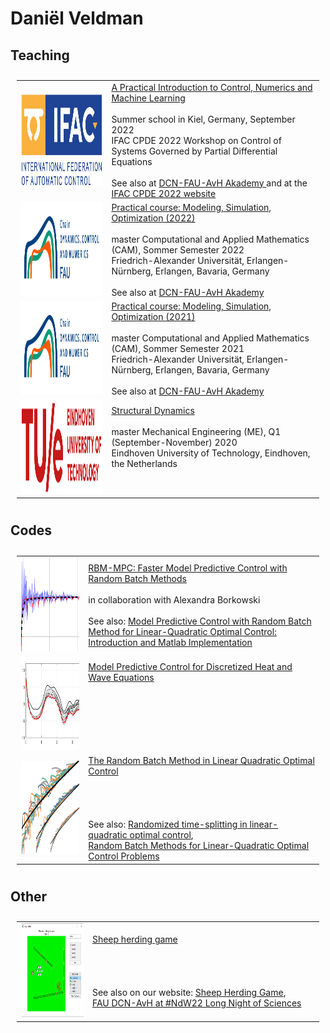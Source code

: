 # Daniël Veldman

## Teaching
<table style="padding:10px">
  <tr>
    <td width=400px align="center"> <a href="https://github.com/danielveldman/CPDE2022_Summer_School"> <img src="https://github.com/danielveldman/.github/blob/main/profile/IFAC_logo.jpg" height = 150px ></a></td>
    <td width = 800px> 
    <a href="https://github.com/danielveldman/CPDE2022_Summer_School"> A Practical Introduction to Control, Numerics and Machine Learning </a> <br> <br> 
    Summer school in Kiel, Germany, September 2022 <br>
    IFAC CPDE 2022 Workshop on Control of Systems Governed by Partial Differential Equations <br> <br>
    See also at <a href="https://dcn.nat.fau.eu/course-a-practical-introduction-to-control-numerics-and-machine-learning-ifac-cpde-2022/"> DCN-FAU-AvH Akademy </a> and at the <a href="https://cpde2022.org/summer-school/"> IFAC CPDE 2022 website </a>
    </td>
  </tr>
  <tr>
    <td width=400px align="center"> <a href="https://github.com/danielveldman/practical_course_SS2022"> <img src="https://github.com/danielveldman/.github/blob/main/profile/DCN_logo.png" height = 150px ></a></td>
    <td width = 800px> 
    <a href="https://github.com/danielveldman/practical_course_SS2022"> Practical course: Modeling, Simulation, Optimization (2022) </a> <br> <br> 
    master Computational and Applied Mathematics (CAM), Sommer Semester 2022 <br>
    Friedrich-Alexander Universität, Erlangen-Nürnberg, Erlangen, Bavaria, Germany <br> <br>
     See also at <a href="https://dcn.nat.fau.eu/practical-course-modeling-simulation-optimization/"> DCN-FAU-AvH Akademy </a> 
    </td>
  </tr>
  <tr>
    <td width=250px align="center"> <a href="https://github.com/danielveldman/practical_course_SS2021"> <img src="https://github.com/danielveldman/.github/blob/main/profile/DCN_logo.png" height = 150px ></a></td>
    <td width = 800px> 
    <a href="https://github.com/danielveldman/practical_course_SS2021"> Practical course: Modeling, Simulation, Optimization (2021) </a> <br> <br> 
    master Computational and Applied Mathematics (CAM), Sommer Semester 2021 <br>
    Friedrich-Alexander Universität, Erlangen-Nürnberg, Erlangen, Bavaria, Germany <br> <br>
     See also at <a href="https://dcn.nat.fau.eu/practical-course-modeling-simulation-optimization/"> DCN-FAU-AvH Akademy </a> 
    </td>
  </tr>
  <tr>
    <td width=250px align="center"> <a href="https://github.com/danielveldman/structural_dynamics_2020Q1"> <img src="https://github.com/danielveldman/.github/blob/main/profile/tue_logo.png" height = 150px ></a></td>
    <td width = 800px> 
    <a href="https://github.com/danielveldman/structural_dynamics_2020Q1"> Structural Dynamics </a> <br> <br> 
    master Mechanical Engineering (ME), Q1 (September-November) 2020 <br>
    Eindhoven University of Technology, Eindhoven, the Netherlands <br> <br> <br>
    </td>
  </tr>
  
</table>


## Codes

<table style="padding:10px">
  <tr>
    <td width=250px align="center"> <a href="https://github.com/danielveldman/rbm-mpc"> <img src="https://github.com/danielveldman/rbm-mpc/blob/main/Icon.PNG" height = 150px ></a></td>
    <td width = 800px> 
    <a href="https://github.com/danielveldman/rbm-mpc"> RBM-MPC: Faster Model Predictive Control with Random Batch Methods </a> <br> <br> 
    in collaboration with Alexandra Borkowski <br> <br> 
      See also: <a href="https://cmc.deusto.eus/model-predictive-control-with-random-batch-method-for-linear-quadratic-optimal-control-introduction-and-matlab-implementation/">Model Predictive Control with Random Batch Method for Linear-Quadratic Optimal Control: Introduction and Matlab Implementation</a> 
    </td>
  </tr>
  <tr>
    <td width=250px align="center"> <a href="https://github.com/danielveldman/lq_mpc"> <img src="https://github.com/danielveldman/lq_mpc/blob/main/Icon.jpg" height = 150px ></a></td>
    <td width = 800px> 
    <a href="https://github.com/danielveldman/lq_mpc">Model Predictive Control for Discretized Heat and Wave Equations</a> <br> <br>
    <br> <br> <br> <br> <br>
    </td>
  </tr>
  <tr>
    <td width=250px align="center"><a href="https://github.com/danielveldman/rbm_lq"><img src="https://github.com/danielveldman/rbm_lq/blob/main/Icon.PNG" height = 150px ></a></td>
    <td width = 800px> 
    <a href="https://github.com/danielveldman/rbm_lq">The Random Batch Method in Linear Quadratic Optimal Control</a> <br> <br>
    <br> <br> <br>
    See also: <a href="https://dcn.nat.fau.eu/randomized-time-splitting-in-linear-quadratic-optimal-control/">Randomized time-splitting in linear-quadratic optimal control</a>, <br>
    <a href="https://dcn.nat.fau.eu/random-batch-methods-for-linear-quadratic-optimal-control-problems/">Random Batch Methods for Linear-Quadratic Optimal Control Problems</a>
    </td>
  </tr>
</table>

## Other
<table style="padding:10px">
  <tr>
    <td width=250px align="center"> <a href="https://github.com/danielveldman/sheep_herding_game.git"> <img src="https://github.com/danielveldman/sheep_herding_game/blob/main/screen_shot.PNG" height=150px> </a> </td>
    <td width = 800px> 
    <a href="https://github.com/danielveldman/sheep_herding_game.git">Sheep herding game</a> <br> <br>
    <br> <br> <br>
    See also on our website: <a href="https://dcn.nat.fau.eu/sheep-herding-game/">Sheep Herding Game</a>, <br>
    <a href="https://dcn.nat.fau.eu/fau-dcn-avh-at-ndw22-long-night-of-sciences/"> FAU DCN-AvH at #NdW22 Long Night of Sciences </a>
    </td>
  </tr>
</table>
